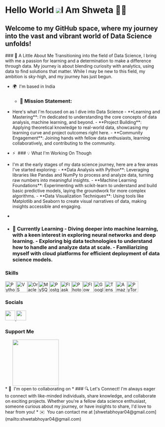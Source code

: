 Hello World ![](https://user-images.githubusercontent.com/18350557/176309783-0785949b-9127-417c-8b55-ab5a4333674e.gif)I Am Shweta 👩‍💻
====================================================================================================================================

Welcome to my GitHub space, where my journey into the vast and vibrant world of Data Science unfolds!
-----------------------------------------------------------------------------------------------------

\### 🌟 A Little About Me 
Transitioning into the field of Data Science, 
I bring with me a passion for learning and a determination to make a difference through data. 
My journey is about blending curiosity with analytics, using data to find solutions that matter.
While I may be new to this field, my ambition is sky-high, and my journey has just begun.

* 🌍  I'm based in India

  *  ### 🚀 Mission Statement:
*   Here's what I'm focused on as I dive into Data Science - \*\*Learning and Mastering\*\*: I'm dedicated to understanding the core concepts of data analysis, machine learning, and beyond. - \*\*Project Building\*\*: Applying theoretical knowledge to real-world data, showcasing my learning curve and project outcomes right here. - \*\*Community Engagement\*\*: Joining hands with fellow data enthusiasts, learning collaboratively, and contributing to the community.


* ⚡  ### 💡 What I'm Working On Though
* I'm at the early stages of my data science journey, here are a few areas I've started exploring: - \*\*Data Analysis with Python\*\*: Leveraging libraries like Pandas and NumPy to process and analyze data, turning raw numbers into meaningful insights. - \*\*Machine Learning Foundations\*\*: Experimenting with scikit-learn to understand and build basic predictive models, laying the groundwork for more complex algorithms. - \*\*Data Visualization Techniques\*\*: Using tools like Matplotlib and Seaborn to create visual narratives of data, making insights accessible and engaging.
*
* ### 🌱 Currently Learning - Diving deeper into machine learning, with a keen interest in exploring neural networks and deep learning. - Exploring big data technologies to understand how to handle and analyze data at scale. - Familiarizing myself with cloud platforms for efficient deployment of data science models.

### Skills


<p align="left">
<a href="https://www.python.org/" target="_blank" rel="noreferrer"><img src="https://raw.githubusercontent.com/danielcranney/readme-generator/main/public/icons/skills/python-colored.svg" width="36" height="36" alt="Python" /></a><a href="https://www.visualstudiocode.com" target="_blank" rel="noreferrer"><img src="https://raw.githubusercontent.com/danielcranney/readme-generator/main/public/icons/skills/visualstudiocode.svg" width="36" height="36" alt="VS Code" /></a><a href="https://www.oracle.com/uk/index.html" target="_blank" rel="noreferrer"><img src="https://raw.githubusercontent.com/danielcranney/readme-generator/main/public/icons/skills/oracle-colored.svg" width="36" height="36" alt="Oracle" /></a><a href="https://www.mysql.com/" target="_blank" rel="noreferrer"><img src="https://raw.githubusercontent.com/danielcranney/readme-generator/main/public/icons/skills/mysql-colored.svg" width="36" height="36" alt="MySQL" /></a><a href="https://www.postgresql.org/" target="_blank" rel="noreferrer"><img src="https://raw.githubusercontent.com/danielcranney/readme-generator/main/public/icons/skills/postgresql-colored.svg" width="36" height="36" alt="PostgreSQL" /></a><a href="https://flask.palletsprojects.com/en/2.0.x/" target="_blank" rel="noreferrer"><img src="https://raw.githubusercontent.com/danielcranney/readme-generator/main/public/icons/skills/flask-colored.svg" width="36" height="36" alt="Flask" /></a><a href="https://www.adobe.com/uk/products/photoshop.html" target="_blank" rel="noreferrer"><img src="https://raw.githubusercontent.com/danielcranney/readme-generator/main/public/icons/skills/photoshop-colored.svg" width="36" height="36" alt="Photoshop" /></a><a href="https://www.onflow.org/" target="_blank" rel="noreferrer"><img src="https://raw.githubusercontent.com/danielcranney/readme-generator/main/public/icons/skills/flow-colored.svg" width="36" height="36" alt="Flow" /></a><a href="https://cloud.google.com/" target="_blank" rel="noreferrer"><img src="https://raw.githubusercontent.com/danielcranney/readme-generator/main/public/icons/skills/googlecloud-colored.svg" width="36" height="36" alt="Google Cloud" /></a><a href="https://www.tensorflow.org/" target="_blank" rel="noreferrer"><img src="https://raw.githubusercontent.com/danielcranney/readme-generator/main/public/icons/skills/tensorflow-colored.svg" width="36" height="36" alt="TensorFlow" /></a><a href="https://aws.amazon.com" target="_blank" rel="noreferrer"><img src="https://raw.githubusercontent.com/danielcranney/readme-generator/main/public/icons/skills/aws-colored.svg" width="36" height="36" alt="Amazon Web Services" /></a><a href="https://pytorch.org/" target="_blank" rel="noreferrer"><img src="https://raw.githubusercontent.com/danielcranney/readme-generator/main/public/icons/skills/pytorch-colored.svg" width="36" height="36" alt="PyTorch" /></a>
</p>


### Socials

<p align="left"> <a href="https://www.github.com/https://github.com/shwet369" target="_blank" rel="noreferrer"> <picture> <source media="(prefers-color-scheme: dark)" srcset="https://raw.githubusercontent.com/danielcranney/readme-generator/main/public/icons/socials/github-dark.svg" /> <source media="(prefers-color-scheme: light)" srcset="https://raw.githubusercontent.com/danielcranney/readme-generator/main/public/icons/socials/github.svg" /> <img src="https://raw.githubusercontent.com/danielcranney/readme-generator/main/public/icons/socials/github.svg" width="32" height="32" /> </picture> </a> <a href="https://www.linkedin.com/in/https://www.linkedin.com/in/shweta-bhoyar-7461831b3/" target="_blank" rel="noreferrer"> <picture> <source media="(prefers-color-scheme: dark)" srcset="https://raw.githubusercontent.com/danielcranney/readme-generator/main/public/icons/socials/linkedin-dark.svg" /> <source media="(prefers-color-scheme: light)" srcset="https://raw.githubusercontent.com/danielcranney/readme-generator/main/public/icons/socials/linkedin.svg" /> <img src="https://raw.githubusercontent.com/danielcranney/readme-generator/main/public/icons/socials/linkedin.svg" width="32" height="32" /> </picture> </a></p>

### Support Me

<ul style="list-style-type: none; margin: 0;">

<li style="display: inline-block; margin-right: 0.25rem;"><a href="https://www.buymeacoffee.com/shweta"><img src="https://cdn.buymeacoffee.com/buttons/v2/default-yellow.png" width="150"/></a></li>

</ul>
* 🤝  I'm open to collaborating on
*  ### 🔍 Let's Connect! I'm always eager to connect with like-minded individuals, share knowledge, and collaborate on exciting projects.
Whether you're a fellow data science enthusiast, someone curious about my journey, or have insights to share, I'd love to hear from you!
* ✉️  You can contact me at [shwetabhoyar04@gmail.com](mailto:shwetabhoyar04@gmail.com)
